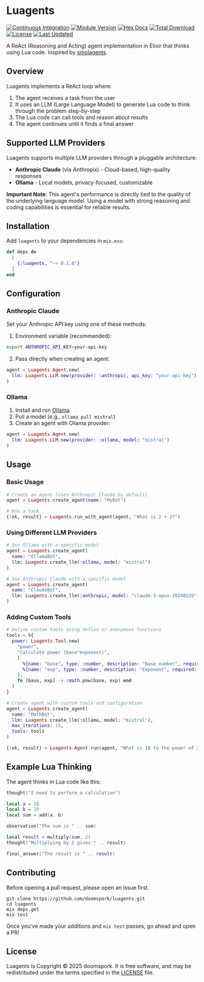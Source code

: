 # Luagents

[![Continuous Integration](https://github.com/doomspork/luagents/actions/workflows/ci.yml/badge.svg)](https://github.com/doomspork/luagents/actions/workflows/ci.yaml)
[![Module Version](https://img.shields.io/hexpm/v/luagents.svg)](https://hex.pm/packages/luagents)
[![Hex Docs](https://img.shields.io/badge/hex-docs-lightgreen.svg)](https://hexdocs.pm/luagents/)
[![Total Download](https://img.shields.io/hexpm/dt/luagents.svg)](https://hex.pm/packages/luagents)
[![License](https://img.shields.io/hexpm/l/luagents.svg)](https://github.com/doomspork/luagents/blob/master/LICENSE)
[![Last Updated](https://img.shields.io/github/last-commit/doomspork/luagents.svg)](https://github.com/doomspork/luagents/commits/main)

A ReAct (Reasoning and Acting) agent implementation in Elixir that thinks using Lua code. Inspired by [smolagents](https://github.com/huggingface/smolagents).

## Overview

Luagents implements a ReAct loop where:
1. The agent receives a task from the user
2. It uses an LLM (Large Language Model) to generate Lua code to think through the problem step-by-step
3. The Lua code can call tools and reason about results
4. The agent continues until it finds a final answer

## Supported LLM Providers

Luagents supports multiple LLM providers through a pluggable architecture:

- **Anthropic Claude** (via Anthropix) - Cloud-based, high-quality responses
- **Ollama** - Local models, privacy-focused, customizable

**Important Note**: This agent's performance is directly tied to the quality of the underlying language model. Using a model with strong reasoning and coding capabilities is essential for reliable results.

## Installation

Add `luagents` to your dependencies in `mix.exs`:

```elixir
def deps do
  [
    {:luagents, "~> 0.1.0"}
  ]
end
```

## Configuration

### Anthropic Claude

Set your Anthropic API key using one of these methods:

1. Environment variable (recommended):
```bash
export ANTHROPIC_API_KEY=your-api-key
```

2. Pass directly when creating an agent:
```elixir
agent = Luagents.Agent.new(
  llm: Luagents.LLM.new(provider: :anthropic, api_key: "your-api-key")
)
```

### Ollama

1. Install and run [Ollama](https://ollama.com/)
2. Pull a model (e.g., `ollama pull mistral`)
3. Create an agent with Ollama provider:

```elixir
agent = Luagents.Agent.new(
  llm: Luagents.LLM.new(provider: :ollama, model: "mistral")
)
```

## Usage

### Basic Usage

```elixir
# Create an agent (uses Anthropic Claude by default)
agent = Luagents.create_agent(name: "MyBot")

# Run a task
{:ok, result} = Luagents.run_with_agent(agent, "What is 2 + 2?")
```

### Using Different LLM Providers

```elixir
# Use Ollama with a specific model
agent = Luagents.create_agent(
  name: "OllamaBot",
  llm: Luagents.create_llm(:ollama, model: "mistral")
)

# Use Anthropic Claude with a specific model
agent = Luagents.create_agent(
  name: "ClaudeBot",
  llm: Luagents.create_llm(:anthropic, model: "claude-3-opus-20240229")
)
```

### Adding Custom Tools

```elixir
# Define custom tools using deflua or anonymous functions
tools = %{
  power: Luagents.Tool.new(
    "power",
    "Calculate power (base^exponent)",
    [
      %{name: "base", type: :number, description: "Base number", required: true},
      %{name: "exp", type: :number, description: "Exponent", required: true}
    ],
    fn [base, exp] -> :math.pow(base, exp) end
  )
}

# Create agent with custom tools and configuration
agent = Luagents.create_agent(
  name: "MathBot",
  llm: Luagents.create_llm(:ollama, model: "mistral"),
  max_iterations: 15,
  tools: tools
)

{:ok, result} = Luagents.Agent.run(agent, "What is 10 to the power of 2?")
```

## Example Lua Thinking

The agent thinks in Lua code like this:

```lua
thought("I need to perform a calculation")

local a = 10
local b = 20
local sum = add(a, b)

observation("The sum is " .. sum)

local result = multiply(sum, 2)
thought("Multiplying by 2 gives " .. result)

final_answer("The result is " .. result)
```

## Contributing

Before opening a pull request, please open an issue first.

    git clone https://github.com/doomspork/luagents.git
    cd luagents 
    mix deps.get
    mix test

Once you've made your additions and `mix test` passes, go ahead and open a PR!

## License

Luagents is Copyright © 2025 doomspork. It is free software, and may be
redistributed under the terms specified in the [LICENSE](/LICENSE.md) file.